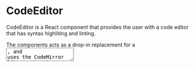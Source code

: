 CodeEditor
=======

CodeEditor is a React component that provides the user with a code editor
that has syntax highliting and linting.

The components acts as a drop-in replacement for a <textarea>, and uses the
CodeMirror library that is provided as part of WordPress Core.

## Usage

```jsx
import { CodeEditor } from '@wordpress/components';

function editCode() {
	return (
		<CodeEditor
			value={ '<p>This is some <b>HTML</b> code that will have syntax highlighting!</p>' }
		    onChange={ value => console.log( value ) }
		/>
	);
}
```

## Props

The component accepts the following props:

### value

The source code to load into the code editor.

- Type: `string`
- Required: Yes

### focus

Whether or not the code editor should be focused.

- Type: `boolean`
- Required: No

### onChange

The function called when the user has modified the source code via the
editor. It is passed the new value as an argument.

- Type: `Function`
- Required: No
